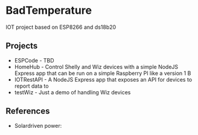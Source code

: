 # BadTemperature
IOT project based on ESP8266 and ds18b20

## Projects

* ESPCode - TBD
* HomeHub - Control Shelly and Wiz devices with a simple NodeJS Express app that can be run on a simple Raspberry PI like a version 1 B
* IOTRestAPI - A NodeJS Express app that exposes an API for devices to report data to
* testWiz - Just a demo of handling Wiz devices

 ## References

- Solardriven power:
